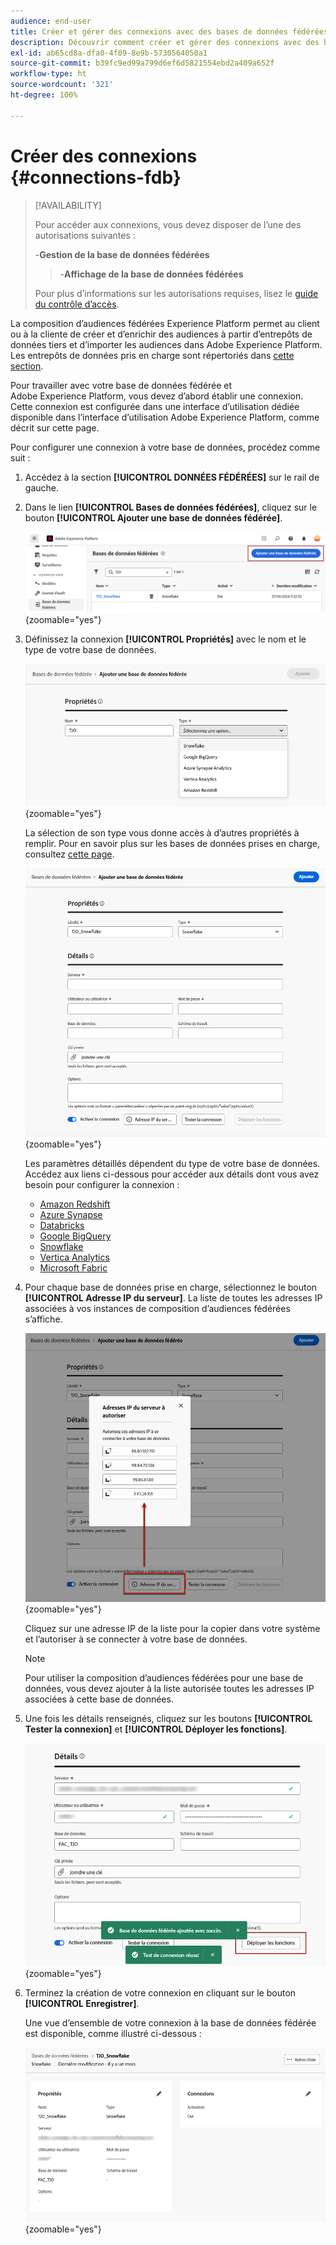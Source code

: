 ```yaml
---
audience: end-user
title: Créer et gérer des connexions avec des bases de données fédérées
description: Découvrir comment créer et gérer des connexions avec des bases de données fédérées
exl-id: ab65cd8a-dfa0-4f09-8e9b-5730564050a1
source-git-commit: b39fc9ed99a799d6ef6d5821554ebd2a409a652f
workflow-type: ht
source-wordcount: '321'
ht-degree: 100%

---
```


# Créer des connexions {#connections-fdb}

>[!AVAILABILITY]
>
>Pour accéder aux connexions, vous devez disposer de l’une des autorisations suivantes :
>
>-**Gestion de la base de données fédérées**
>>-**Affichage de la base de données fédérées**
>
>Pour plus d’informations sur les autorisations requises, lisez le [guide du contrôle d’accès](/help/governance-privacy-security/access-control.md).

La composition d’audiences fédérées Experience Platform permet au client ou à la cliente de créer et d’enrichir des audiences à partir d’entrepôts de données tiers et d’importer les audiences dans Adobe Experience Platform. Les entrepôts de données pris en charge sont répertoriés dans [cette section](../start/access-prerequisites.md#supported-systems).

Pour travailler avec votre base de données fédérée et Adobe Experience Platform, vous devez d’abord établir une connexion. Cette connexion est configurée dans une interface d’utilisation dédiée disponible dans l’interface d’utilisation Adobe Experience Platform, comme décrit sur cette page.

Pour configurer une connexion à votre base de données, procédez comme suit :

1. Accédez à la section **[!UICONTROL DONNÉES FÉDÉRÉES]** sur le rail de gauche.

1. Dans le lien **[!UICONTROL Bases de données fédérées]**, cliquez sur le bouton **[!UICONTROL Ajouter une base de données fédérée]**.

   ![](assets/connections_list.png){zoomable="yes"}

1. Définissez la connexion **[!UICONTROL Propriétés]** avec le nom et le type de votre base de données.

   ![](assets/connections_name.png){zoomable="yes"}

   La sélection de son type vous donne accès à d’autres propriétés à remplir. Pour en savoir plus sur les bases de données prises en charge, consultez [cette page](federated-db.md).

   ![](assets/connections_details.png){zoomable="yes"}

   Les paramètres détaillés dépendent du type de votre base de données. Accédez aux liens ci-dessous pour accéder aux détails dont vous avez besoin pour configurer la connexion :

   * [Amazon Redshift](federated-db.md#amazon-redshift)
   * [Azure Synapse](federated-db.md#azure-synapse-redshift)
   * [Databricks](federated-db.md#databricks)
   * [Google BigQuery](federated-db.md#google-bigquery)
   * [Snowflake](federated-db.md#snowflake)
   * [Vertica Analytics](federated-db.md#vertica-analytics)
   * [Microsoft Fabric](federated-db.md#microsoft-fabric)

1. Pour chaque base de données prise en charge, sélectionnez le bouton **[!UICONTROL Adresse IP du serveur]**. La liste de toutes les adresses IP associées à vos instances de composition d’audiences fédérées s’affiche.

   ![](assets/connections_server_IPs.png){zoomable="yes"}

   Cliquez sur une adresse IP de la liste pour la copier dans votre système et l’autoriser à se connecter à votre base de données.

   >[!NOTE]
   >
   >Pour utiliser la composition d’audiences fédérées pour une base de données, vous devez ajouter à la liste autorisée toutes les adresses IP associées à cette base de données.

1. Une fois les détails renseignés, cliquez sur les boutons **[!UICONTROL Tester la connexion]** et **[!UICONTROL Déployer les fonctions]**.

   ![](assets/connections_testdeploy.png){zoomable="yes"}

1. Terminez la création de votre connexion en cliquant sur le bouton **[!UICONTROL Enregistrer]**.

   Une vue d’ensemble de votre connexion à la base de données fédérée est disponible, comme illustré ci-dessous :

   ![](assets/connections_overview.png){zoomable="yes"}
